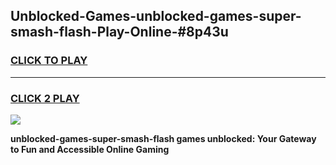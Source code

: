 
## Unblocked-Games-unblocked-games-super-smash-flash-Play-Online-#8p43u
<h3>
<a href="https://premium.freeplayer.one?title=unblocked-games-super-smash-flash&ref=27F">CLICK TO PLAY</a></h3>
<hr>

<h3>
<a href="https://premium.freeplayer.one?title=unblocked-games-super-smash-flash&ref=27F">CLICK 2 PLAY</a>
  
</h3>

<a href="https://premium.freeplayer.one?title=unblocked-games-super-smash-flash&ref=27F"><img src="https://clearcache.store/games.png"></a>


**unblocked-games-super-smash-flash games unblocked: Your Gateway to Fun and Accessible Online Gaming**
